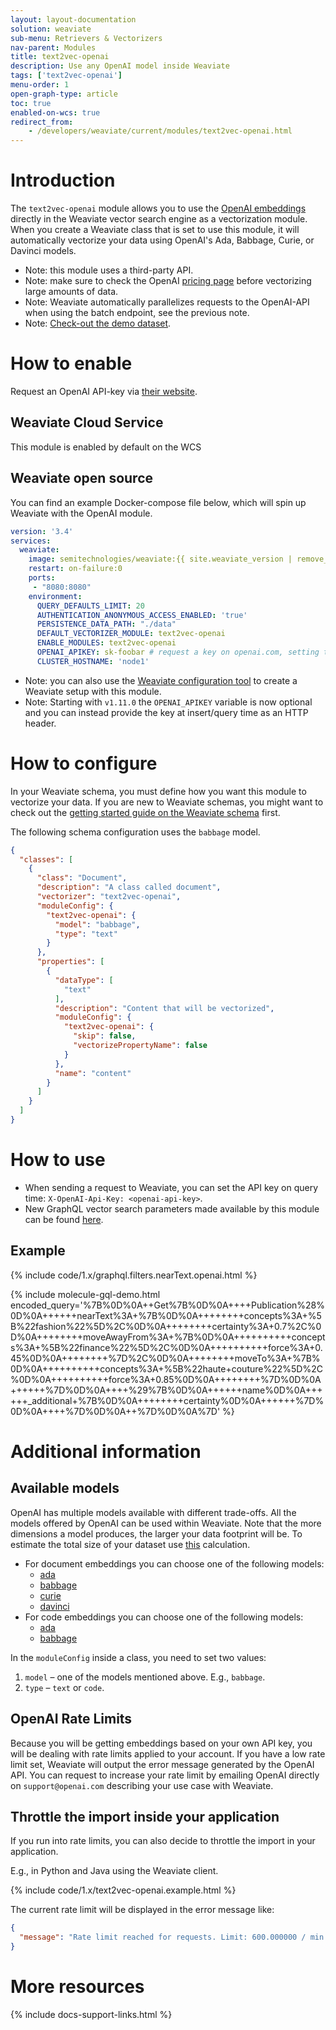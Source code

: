 ```yaml
---
layout: layout-documentation
solution: weaviate
sub-menu: Retrievers & Vectorizers
nav-parent: Modules
title: text2vec-openai
description: Use any OpenAI model inside Weaviate
tags: ['text2vec-openai']
menu-order: 1
open-graph-type: article
toc: true
enabled-on-wcs: true
redirect_from:
    - /developers/weaviate/current/modules/text2vec-openai.html
---
```


# Introduction

The `text2vec-​openai` module allows you to use the [OpenAI embeddings](https://beta.openai.com/docs/guides/embeddings) directly in the Weaviate vector search engine as a vectorization module. ​When you create a Weaviate class that is set to use this module, it will automatically vectorize your data using OpenAI's Ada, Babbage, Curie, or Davinci models.

* Note: this module uses a third-party API.
* Note: make sure to check the OpenAI [pricing page](https://openai.com/api/pricing/) before vectorizing large amounts of data.
* Note: Weaviate automatically parallelizes requests to the OpenAI-API when using the batch endpoint, see the previous note.
* Note: [Check-out the demo dataset](https://github.com/semi-technologies/DEMO-text2vec-openai).

# How to enable

Request an OpenAI API-key via [their website](https://openai.com/api/).

## Weaviate Cloud Service

This module is enabled by default on the WCS

## Weaviate open source

You can find an example Docker-compose file below, which will spin up Weaviate with the OpenAI module.

```yaml
version: '3.4'
services:
  weaviate:
    image: semitechnologies/weaviate:{{ site.weaviate_version | remove_first: "v" }}
    restart: on-failure:0
    ports:
     - "8080:8080"
    environment:
      QUERY_DEFAULTS_LIMIT: 20
      AUTHENTICATION_ANONYMOUS_ACCESS_ENABLED: 'true'
      PERSISTENCE_DATA_PATH: "./data"
      DEFAULT_VECTORIZER_MODULE: text2vec-openai
      ENABLE_MODULES: text2vec-openai
      OPENAI_APIKEY: sk-foobar # request a key on openai.com, setting this parameter is optional, you can also provide the API key on runtime
      CLUSTER_HOSTNAME: 'node1'
```

* Note: you can also use the [Weaviate configuration tool](../installation/docker-compose.html#configurator) to create a Weaviate setup with this module.
* Note: Starting with `v1.11.0` the `OPENAI_APIKEY` variable is now optional and you can instead provide the key at insert/query time as an HTTP header.

# How to configure

​In your Weaviate schema, you must define how you want this module to vectorize your data. If you are new to Weaviate schemas, you might want to check out the [getting started guide on the Weaviate schema](../getting-started/schema.html) first.

The following schema configuration uses the `babbage` model. 

```json
{
  "classes": [
    {
      "class": "Document",
      "description": "A class called document",
      "vectorizer": "text2vec-openai",
      "moduleConfig": {
        "text2vec-openai": {
          "model": "babbage",
          "type": "text"
        }
      },
      "properties": [
        {
          "dataType": [
            "text"
          ],
          "description": "Content that will be vectorized",
          "moduleConfig": {
            "text2vec-openai": {
              "skip": false,
              "vectorizePropertyName": false
            }
          },
          "name": "content"
        }
      ]
    }
  ]
}
```

# How to use

* When sending a request to Weaviate, you can set the API key on query time: `X-OpenAI-Api-Key: <openai-api-key>`.
* New GraphQL vector search parameters made available by this module can be found [here](../graphql-references/vector-search-parameters.html#neartext).

## Example

{% include code/1.x/graphql.filters.nearText.openai.html %}

{% include molecule-gql-demo.html encoded_query='%7B%0D%0A++Get%7B%0D%0A++++Publication%28%0D%0A++++++nearText%3A+%7B%0D%0A++++++++concepts%3A+%5B%22fashion%22%5D%2C%0D%0A++++++++certainty%3A+0.7%2C%0D%0A++++++++moveAwayFrom%3A+%7B%0D%0A++++++++++concepts%3A+%5B%22finance%22%5D%2C%0D%0A++++++++++force%3A+0.45%0D%0A++++++++%7D%2C%0D%0A++++++++moveTo%3A+%7B%0D%0A++++++++++concepts%3A+%5B%22haute+couture%22%5D%2C%0D%0A++++++++++force%3A+0.85%0D%0A++++++++%7D%0D%0A++++++%7D%0D%0A++++%29%7B%0D%0A++++++name%0D%0A++++++_additional+%7B%0D%0A++++++++certainty%0D%0A++++++%7D%0D%0A++++%7D%0D%0A++%7D%0D%0A%7D' %}

# Additional information

## Available models

OpenAI has multiple models available with different trade-offs. All the models offered by OpenAI can be used within Weaviate. Note that the more dimensions a model produces, the larger your data footprint will be. To estimate the total size of your dataset use [this](../architecture/resources.html#an-example-calculation) calculation.

* For document embeddings you can choose one of the following models:
  * [ada](https://beta.openai.com/docs/engines/ada)
  * [babbage](https://beta.openai.com/docs/engines/babbage)
  * [curie](https://beta.openai.com/docs/engines/curie)
  * [davinci](https://beta.openai.com/docs/engines/davinci)
* For code embeddings you can choose one of the following models:
  * [ada](https://beta.openai.com/docs/engines/ada)
  * [babbage](https://beta.openai.com/docs/engines/babbage)

In the `moduleConfig` inside a class, you need to set two values:

1. `model` – one of the models mentioned above. E.g., `babbage`.
2. `type` – `text` or `code`.

## OpenAI Rate Limits

Because you will be getting embeddings based on your own API key, you will be dealing with rate limits applied to your account. If you have a low rate limit set, Weaviate will output the error message generated by the OpenAI API. You can request to increase your rate limit by emailing OpenAI directly on `support@openai.com` describing your use case with Weaviate.

## Throttle the import inside your application

If you run into rate limits, you can also decide to throttle the import in your application.

E.g., in Python and Java using the Weaviate client.

{% include code/1.x/text2vec-openai.example.html %}

The current rate limit will be displayed in the error message like: 

```json
{
  "message": "Rate limit reached for requests. Limit: 600.000000 / min. Current: 1024.000000 / min. Contact support@openai.com if you continue to have issues."
}
```

# More resources

{% include docs-support-links.html %}
